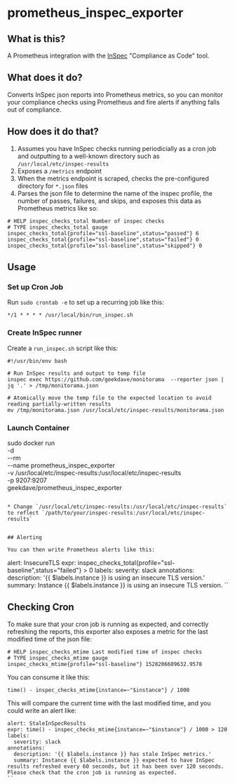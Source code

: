 # prometheus_inspec_exporter

## What is this?

A Prometheus integration with the [InSpec](https://www.inspec.io/) "Compliance as Code" tool.

## What does it do?

Converts InSpec json reports into Prometheus metrics, so you can monitor your compliance checks using Prometheus and fire alerts if anything falls out of compliance.

## How does it do that?

1. Assumes you have InSpec checks running periodicially as a cron job and outputting to a well-known directory such as `/usr/local/etc/inspec-results`
1. Exposes a `/metrics` endpoint
1. When the metrics endpoint is scraped, checks the pre-configured directory for `*.json` files
1. Parses the json file to determine the name of the inspec profile, the number of passes, failures, and skips, and exposes this data as Prometheus metrics like so:

```
# HELP inspec_checks_total Number of inspec checks
# TYPE inspec_checks_total gauge
inspec_checks_total{profile="ssl-baseline",status="passed"} 6
inspec_checks_total{profile="ssl-baseline",status="failed"} 0
inspec_checks_total{profile="ssl-baseline",status="skipped"} 0
```

## Usage

### Set up Cron Job

Run `sudo crontab -e` to set up a recurring job like this:

```
*/1 * * * * /usr/local/bin/run_inspec.sh
```

### Create InSpec runner

Create a `run_inspec.sh` script like this:

```
#!/usr/bin/env bash

# Run InSpec results and output to temp file
inspec exec https://github.com/geekdave/monitorama  --reporter json | jq '.' > /tmp/monitorama.json

# Atomically move the temp file to the expected location to avoid reading partially-written results
mv /tmp/monitorama.json /usr/local/etc/inspec-results/monitorama.json
```

### Launch Container

sudo docker run \
  -d \
  --rm \
  --name prometheus_inspec_exporter \
  -v /usr/local/etc/inspec-results:/usr/local/etc/inspec-results \
  -p 9207:9207 \
  geekdave/prometheus_inspec_exporter
```

* Change `/usr/local/etc/inspec-results:/usr/local/etc/inspec-results` to reflect `/path/to/your/inspec-results:/usr/local/etc/inspec-results`


## Alerting

You can then write Prometheus alerts like this:

```
alert: InsecureTLS
expr: inspec_checks_total{profile="ssl-baseline",status="failed"} > 0
labels:
  severity: slack
annotations:
  description: '{{ $labels.instance }} is using an insecure TLS version.'
  summary: Instance {{ $labels.instance }} is using an insecure TLS version.
``

## Checking Cron

To make sure that your cron job is running as expected, and correctly refreshing the reports, this exporter also exposes a metric for the last modified time of the json file:

```
# HELP inspec_checks_mtime Last modified time of inspec checks
# TYPE inspec_checks_mtime gauge
inspec_checks_mtime{profile="ssl-baseline"} 1528206609632.9578
```

You can consume it like this:

```
time() - inspec_checks_mtime{instance=~"$instance"} / 1000
```

This will compare the current time with the last modified time, and you could write an alert like:

```
alert: StaleInSpecResults
expr: time() - inspec_checks_mtime{instance=~"$instance"} / 1000 > 120
labels:
  severity: slack
annotations:
  description: '{{ $labels.instance }} has stale InSpec metrics.'
  summary: Instance {{ $labels.instance }} expected to have InSpec results refreshed every 60 seconds, but it has been over 120 seconds.  Please check that the cron job is running as expected.
``


